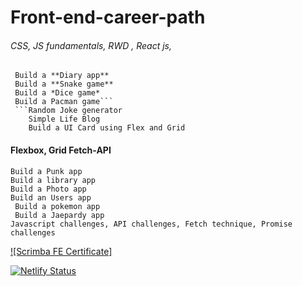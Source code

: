 # Front-end-career-path
 ###### CSS, JS fundamentals, RWD , React js,
``` Making interactive websites 
 Build a **Diary app**
 Build a **Snake game**
 Build a *Dice game*
 Build a Pacman game```
 ```Random Joke generator
	Simple Life Blog
	Build a UI Card using Flex and Grid
 ```
 #### Flexbox, Grid Fetch-API
```
Build a Punk app
Build a library app
Build a Photo app
Build an Users app 
 Build a pokemon app 
 Build a Jaepardy app
Javascript challenges, API challenges, Fetch technique, Promise challenges
```

[![Scrimba FE Certificate]](https://scrimba.com/certificate/ug9DaVSz/gfrontend)


[![Netlify Status](https://api.netlify.com/api/v1/badges/734f2536-285c-4523-a769-14b456613586/deploy-status)](https://app.netlify.com/sites/front-end-career-path/deploys)
